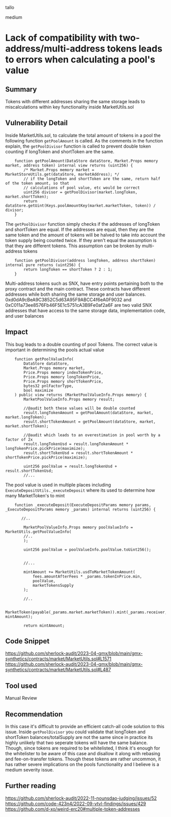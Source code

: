 tallo

medium

# Lack of compatibility with two-address/multi-address tokens leads to errors when calculating a pool's value

## Summary
Tokens with different addresses sharing the same storage leads to miscalculations within key functionality inside MarketUtils.sol
## Vulnerability Detail
Inside MarketUtils.sol, to calculate the total amount of tokens in a pool the following function ```getPoolAmount``` is called. As the comments in the function explain, the ```getPoolDivisor``` function is called to prevent double token counting if longToken and shortToken are the same. 
```solidity
    function getPoolAmount(DataStore dataStore, Market.Props memory market, address token) internal view returns (uint256) {
        /* Market.Props memory market = MarketStoreUtils.get(dataStore, marketAddress); */
        // if the longToken and shortToken are the same, return half of the token amount, so that
        // calculations of pool value, etc would be correct
        uint256 divisor = getPoolDivisor(market.longToken, market.shortToken);
        return dataStore.getUint(Keys.poolAmountKey(market.marketToken, token)) / divisor;
    }
```
The ```getPoolDivisor``` function simply checks if the addresses of longToken and shortToken are equal. If the addresses are equal, then they are the same token and the amount of tokens will be halved to take into account the token supply being counted twice. If they aren't equal the assumption is that they are different tokens. This assumption can be broken by multi-address tokens
```solidity
    function getPoolDivisor(address longToken, address shortToken) internal pure returns (uint256) {
        return longToken == shortToken ? 2 : 1;
    }
```
Multi-address tokens such as SNX, have entry points pertaining both to the proxy contract and the main contract. These contracts have different addresses while both sharing the same storage and user balances. 
0xd0dA9cBeA9C3852C5d63A95F9ABCC4f6eA0F9032 and 0xC011a73ee8576Fb46F5E1c5751cA3B9Fe0af2a6F are two valid SNX addresses that have access to the same storage data, implementation code, and user balances
## Impact
This bug leads to a double counting of pool Tokens. The correct value is important in determining the pools actual value
```solidity
    function getPoolValueInfo(
        DataStore dataStore,
        Market.Props memory market,
        Price.Props memory indexTokenPrice,
        Price.Props memory longTokenPrice,
        Price.Props memory shortTokenPrice,
        bytes32 pnlFactorType,
        bool maximize
    ) public view returns (MarketPoolValueInfo.Props memory) {
        MarketPoolValueInfo.Props memory result;

        //@audit both these values will be double counted
        result.longTokenAmount = getPoolAmount(dataStore, market, market.longToken);
        result.shortTokenAmount = getPoolAmount(dataStore, market, market.shortToken);
        
        //@audit which leads to an overestimation in pool worth by a factor of 2x
        result.longTokenUsd = result.longTokenAmount * longTokenPrice.pickPrice(maximize);
        result.shortTokenUsd = result.shortTokenAmount * shortTokenPrice.pickPrice(maximize);

        uint256 poolValue = result.longTokenUsd + result.shortTokenUsd;
        //...
```
The pool value is used in multiple places including ```ExecuteDepositUtils._executeDeposit``` where its used to determine how  many MarketToken's to mint
```solidity
    function _executeDeposit(ExecuteDepositParams memory params, _ExecuteDepositParams memory _params) internal returns (uint256) {

       //..

        MarketPoolValueInfo.Props memory poolValueInfo = MarketUtils.getPoolValueInfo(
        //..
        );

        uint256 poolValue = poolValueInfo.poolValue.toUint256();


        //...

        mintAmount += MarketUtils.usdToMarketTokenAmount(
            fees.amountAfterFees * _params.tokenInPrice.min,
            poolValue,
            marketTokensSupply
        );

        //..

        MarketToken(payable(_params.market.marketToken)).mint(_params.receiver, mintAmount);

        return mintAmount;
```

## Code Snippet
https://github.com/sherlock-audit/2023-04-gmx/blob/main/gmx-synthetics/contracts/market/MarketUtils.sol#L1571
https://github.com/sherlock-audit/2023-04-gmx/blob/main/gmx-synthetics/contracts/market/MarketUtils.sol#L487
## Tool used

Manual Review

## Recommendation
In this case it's difficult to provide an efficient catch-all code solution to this issue. Inside ```getPoolDivisor``` you could validate that longToken and shortToken balances/totalSupply are not the same since in practice its highly unlikely that two seperate tokens will have the same balance.  Though, since tokens are required to be whitelisted, I think it's enough for the whitelister to be aware of this case and disallow it along with rebasing and fee-on-transfer tokens. Though these tokens are rather uncommon, it has rather severe implications on the pools functionality and I believe is a medium severity issue.

## Further reading
https://github.com/sherlock-audit/2022-11-nounsdao-judging/issues/52
https://github.com/code-423n4/2022-09-vtvl-findings/issues/429
https://github.com/d-xo/weird-erc20#multiple-token-addresses
